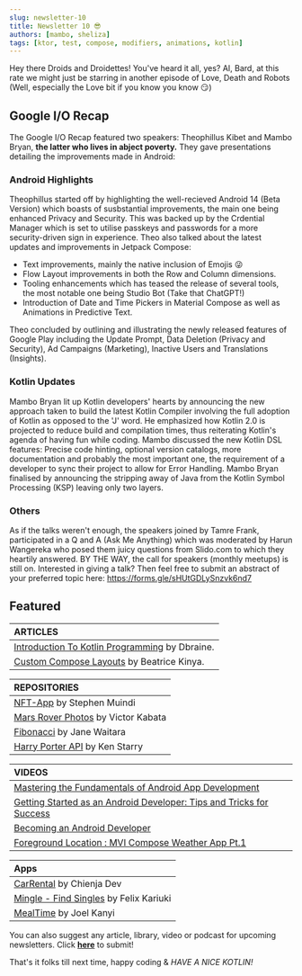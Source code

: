 ```yaml
---
slug: newsletter-10
title: Newsletter 10 😎
authors: [mambo, sheliza]
tags: [ktor, test, compose, modifiers, animations, kotlin]
---
```


Hey there Droids and Droidettes! You've heard it all, yes? AI, Bard, at this rate we might just be starring in another episode of Love, Death and Robots (Well, especially the Love bit if you know you know 😏)

## Google I/O Recap

The Google I/O Recap featured two speakers: Theophillus Kibet and Mambo Bryan, **the latter who lives in abject poverty.** They gave presentations detailing the improvements made in Android:


### Android Highlights
Theophillus started off by highlighting the well-recieved Android 14 (Beta Version) which boasts of susbstantial improvements, the main one being enhanced Privacy and Security. This was backed up by the Crdential Manager which is set to utilise passkeys and passwords for a more security-driven sign in experience. Theo also talked about the latest updates and improvements in Jetpack Compose:

- Text improvements, mainly the native inclusion of Emojis 😜
- Flow  Layout improvements in both the Row and Column dimensions.
- Tooling enhancements which has teased the release of several tools, the most notable one being Studio Bot (Take that ChatGPT!)
- Introduction of Date and Time Pickers in Material Compose as well as Animations in Predictive Text.

Theo concluded by outlining and illustrating the newly released features of Google Play including the Update Prompt, Data Deletion (Privacy and Security), Ad Campaigns (Marketing), Inactive Users and Translations (Insights).


### Kotlin Updates
Mambo Bryan lit up Kotlin developers' hearts by announcing the new approach taken to build the latest Kotlin Compiler involving the full adoption of Kotlin as opposed to the 'J' word. He emphasized how Kotlin 2.0 is projected to reduce build and compilation times, thus reiterating Kotlin's agenda of having fun while coding. Mambo discussed the new Kotlin DSL features: Precise code hinting, optional version catalogs, more documentation and probably the most important one, the requirement of a developer to sync their project to allow for Error Handling. Mambo Bryan finalised by announcing the stripping away of Java from the Kotlin Symbol Processing (KSP) leaving only two layers.

### Others
As if the talks weren't enough, the speakers joined by Tamre Frank, participated in a Q and A (Ask Me Anything) which was moderated by Harun Wangereka who posed them juicy questions from Slido.com to which they heartily answered. BY THE WAY, the call for speakers (monthly meetups) is still on. Interested in giving a talk? Then feel free to submit an abstract of your preferred topic here: https://forms.gle/sHUtGDLySnzvk6nd7

## Featured 

|ARTICLES|
|:-------|
|[Introduction To Kotlin Programming](https://dev.to/dbriane208/module-one-introduction-to-kotlin-programming-101-3ed0) by Dbraine.|
|[Custom Compose Layouts](https://kinya.hashnode.dev/custom-compose-layouts-clf5ua9jw01mms1nv5k6d84zp) by Beatrice Kinya.|

|REPOSITORIES|
|:------|
|[NFT-App](https://github.com/MuindiStephen/NFT-App) by Stephen Muindi|
|[Mars Rover Photos](https://github.com/VictorKabata/Mars-Rover-Photos) by Victor Kabata|
|[Fibonacci](https://github.com/janewaitara/Fibonacci) by Jane Waitara|
|[Harry Porter API](https://github.com/KenStarry/Harry_Potter_API) by Ken Starry|

|VIDEOS|
|:------|
|[Mastering the Fundamentals of Android App Development](https://www.youtube.com/watch?v=QDaEPi21iEQ)|
|[Getting Started as an Android Developer: Tips and Tricks for Success](https://www.youtube.com/watch?v=i8jgfehuBf8)|
|[Becoming an Android Developer](https://www.youtube.com/watch?v=l9wVJc_UBP4&list=PLeaqhGP_N1FmsQUEWjr3CPTCo1QdWYp03&index=1&t=3s)|
|[Foreground Location : MVI Compose Weather App Pt.1](https://www.youtube.com/watch?v=92Idrz2ztPA)|

|Apps|
|:------|
|[CarRental](https://play.google.com/store/apps/details?id=com.carrentalchienja.carrental) by Chienja Dev|
|[Mingle - Find Singles](https://play.google.com/store/apps/details?id=com.flexcode.wedatecompose) by Felix Kariuki|
|[MealTime](https://play.google.com/store/apps/details?id=com.kanyideveloper.mealtime) by Joel Kanyi|

You can also suggest any article, library, video or podcast for upcoming newsletters. Click **[here](https://forms.gle/Dqr2pUHwMWzTfcSH7)** to submit!

That's it folks till next time, happy coding & *HAVE A NICE KOTLIN!*